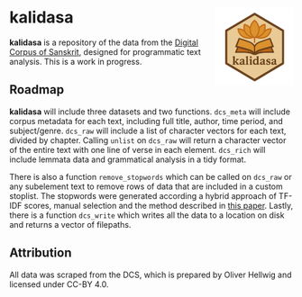 # kalidasa <img src="man/figures/logo.png" alt="kalidasa logo" align="right" height="138">

**kalidasa** is a repository of the data from the [Digital Corpus of
Sanskrit](http://www.sanskrit-linguistics.org/dcs/), designed for programmatic
text analysis. This is a work in progress.

## Roadmap

**kalidasa** will include three datasets and two functions. `dcs_meta` will
include corpus metadata for each text, including full title, author, time
period, and subject/genre. `dcs_raw` will include a list of character vectors
for each text, divided by chapter. Calling `unlist` on `dcs_raw` will return
a character vector of the entire text with one line of verse in each element.
`dcs_rich` will include lemmata data and grammatical analysis in a tidy format. 

There is also a function `remove_stopwords` which can be called on `dcs_raw` or
any subelement text to remove rows of data that are included in a custom
stoplist. The stopwords were generated according a hybrid approach of TF-IDF
scores, manual selection and the method described in [this
paper](https://ieeexplore.ieee.org/document/7976898). Lastly, there is a
function `dcs_write` which writes all the data to a location on disk and
returns a vector of filepaths.

## Attribution

All data was scraped from the DCS, which is prepared by Oliver Hellwig and licensed under CC-BY 4.0.
